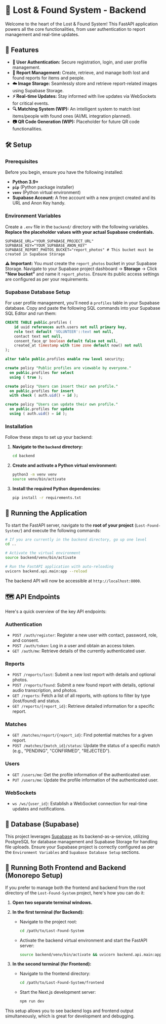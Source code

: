 # 🚀 Lost & Found System - Backend

Welcome to the heart of the Lost & Found System! This FastAPI application powers all the core functionalities, from user authentication to report management and real-time updates.

## 🌟 Features

-   **🔐 User Authentication:** Secure registration, login, and user profile management.
-   **📝 Report Management:** Create, retrieve, and manage both lost and found reports for items and people.
-   **☁️ Image Storage:** Seamlessly store and retrieve report-related images using Supabase Storage.
-   **⚡ Real-time Updates:** Stay informed with live updates via WebSockets for critical events.
-   **🔍 Matching System (WIP):** An intelligent system to match lost items/people with found ones (AI/ML integration planned).
-   **📷 QR Code Generation (WIP):** Placeholder for future QR code functionalities.

## 🛠️ Setup

### Prerequisites

Before you begin, ensure you have the following installed:

-   **Python 3.9+**
-   **`pip`** (Python package installer)
-   **`venv`** (Python virtual environment)
-   **Supabase Account:** A free account with a new project created and its URL and Anon Key handy.

### Environment Variables

Create a `.env` file in the `backend/` directory with the following variables. **Replace the placeholder values with your actual Supabase credentials.**

```dotenv
SUPABASE_URL="YOUR_SUPABASE_PROJECT_URL"
SUPABASE_KEY="YOUR_SUPABASE_ANON_KEY"
SUPABASE_REPORT_PHOTOS_BUCKET="report_photos" # This bucket must be created in Supabase Storage
```

**⚠️ Important:** You *must* create the `report_photos` bucket in your Supabase Storage.
Navigate to your Supabase project dashboard -> **Storage** -> Click **"New bucket"** and name it `report_photos`. Ensure its public access settings are configured as per your requirements.

### Supabase Database Setup

For user profile management, you'll need a `profiles` table in your Supabase database. Copy and paste the following SQL commands into your Supabase SQL Editor and run them:

```sql
CREATE TABLE public.profiles (
    id uuid references auth.users not null primary key,
    role text default 'VOLUNTEER'::text not null,
    contact text not null,
    consent_face_qr boolean default false not null,
    created_at timestamp with time zone default now() not null
);

alter table public.profiles enable row level security;

create policy "Public profiles are viewable by everyone."
  on public.profiles for select
  using ( true );

create policy "Users can insert their own profile."
  on public.profiles for insert
  with check ( auth.uid() = id );

create policy "Users can update their own profile."
  on public.profiles for update
  using ( auth.uid() = id );
```

### Installation

Follow these steps to set up your backend:

1.  **Navigate to the `backend` directory:**
    ```bash
    cd backend
    ```

2.  **Create and activate a Python virtual environment:**
    ```bash
    python3 -m venv venv
    source venv/bin/activate
    ```

3.  **Install the required Python dependencies:**
    ```bash
    pip install -r requirements.txt
    ```

## 🚀 Running the Application

To start the FastAPI server, navigate to the **root of your project** (`Lost-Found-System/`) and execute the following commands:

```bash
# If you are currently in the backend directory, go up one level
cd ..

# Activate the virtual environment
source backend/venv/bin/activate

# Run the FastAPI application with auto-reloading
uvicorn backend.api.main:app --reload
```

The backend API will now be accessible at `http://localhost:8000`.

## 🗺️ API Endpoints

Here's a quick overview of the key API endpoints:

### Authentication
-   `POST /auth/register`: Register a new user with contact, password, role, and consent.
-   `POST /auth/token`: Log in a user and obtain an access token.
-   `GET /auth/me`: Retrieve details of the currently authenticated user.

### Reports
-   `POST /reports/lost`: Submit a new lost report with details and optional photos.
-   `POST /reports/found`: Submit a new found report with details, optional audio transcription, and photos.
-   `GET /reports`: Fetch a list of all reports, with options to filter by type (lost/found) and status.
-   `GET /reports/{report_id}`: Retrieve detailed information for a specific report.

### Matches
-   `GET /matches/report/{report_id}`: Find potential matches for a given report.
-   `POST /matches/{match_id}/status`: Update the status of a specific match (e.g., "PENDING", "CONFIRMED", "REJECTED").

### Users
-   `GET /users/me`: Get the profile information of the authenticated user.
-   `PUT /users/me`: Update the profile information of the authenticated user.

### WebSockets
-   `ws /ws/{user_id}`: Establish a WebSocket connection for real-time updates and notifications.

## 🐘 Database (Supabase)

This project leverages [Supabase](https://supabase.com/) as its backend-as-a-service, utilizing PostgreSQL for database management and Supabase Storage for handling file uploads. Ensure your Supabase project is correctly configured as per the `Environment Variables` and `Supabase Database Setup` sections.

## 🤝 Running Both Frontend and Backend (Monorepo Setup)

If you prefer to manage both the frontend and backend from the root directory of the `Lost-Found-System` project, here's how you can do it:

1.  **Open two separate terminal windows.**

2.  **In the first terminal (for Backend):**
    -   Navigate to the project root:
        ```bash
        cd /path/to/Lost-Found-System
        ```
    -   Activate the backend virtual environment and start the FastAPI server:
        ```bash
        source backend/venv/bin/activate && uvicorn backend.api.main:app --reload
        ```

3.  **In the second terminal (for Frontend):**
    -   Navigate to the frontend directory:
        ```bash
        cd /path/to/Lost-Found-System/frontend
        ```
    -   Start the Next.js development server:
        ```bash
        npm run dev
        ```

This setup allows you to see backend logs and frontend output simultaneously, which is great for development and debugging.
